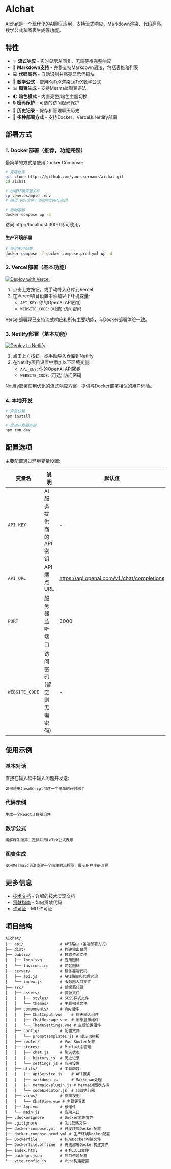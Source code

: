 # AIchat

AIchat是一个现代化的AI聊天应用，支持流式响应、Markdown渲染、代码高亮、数学公式和图表生成等功能。

## 特性

- ✨ **流式响应** - 实时显示AI回复，无需等待完整响应
- 📝 **Markdown支持** - 完整支持Markdown语法，包括表格和列表
- 💻 **代码高亮** - 自动识别并高亮显示代码块
- 🔢 **数学公式** - 使用KaTeX渲染LaTeX数学公式
- 📊 **图表生成** - 支持Mermaid图表语法
- 🌓 **暗色模式** - 内置亮色/暗色主题切换
- 🔒 **密码保护** - 可选的访问密码保护
- 🔄 **历史记录** - 保存和管理聊天历史
- 🚀 **多种部署方式** - 支持Docker、Vercel和Netlify部署

## 部署方式

### 1. Docker部署（推荐，功能完整）

最简单的方式是使用Docker Compose:

```bash
# 克隆仓库
git clone https://github.com/yourusername/aichat.git
cd aichat

# 创建环境变量文件
cp .env.example .env
# 编辑.env文件，添加你的API密钥

# 启动容器
docker-compose up -d
```

访问 http://localhost:3000 即可使用。

#### 生产环境部署

```bash
# 使用生产配置
docker-compose -f docker-compose.prod.yml up -d
```

### 2. Vercel部署（基本功能）

[![Deploy with Vercel](https://vercel.com/button)](https://vercel.com/new/clone?repository-url=https%3A%2F%2Fgithub.com%2Fyourusername%2Faichat)

1. 点击上方按钮，或手动导入仓库到Vercel
2. 在Vercel项目设置中添加以下环境变量:
   - `API_KEY`: 你的OpenAI API密钥
   - `WEBSITE_CODE`: (可选) 访问密码

Vercel部署现已支持流式响应和所有主要功能，与Docker部署体验一致。

### 3. Netlify部署（基本功能）

[![Deploy to Netlify](https://www.netlify.com/img/deploy/button.svg)](https://app.netlify.com/start/deploy?repository=https://github.com/yourusername/aichat)

1. 点击上方按钮，或手动导入仓库到Netlify
2. 在Netlify项目设置中添加以下环境变量:
   - `API_KEY`: 你的OpenAI API密钥
   - `WEBSITE_CODE`: (可选) 访问密码

Netlify部署使用优化的流式响应方案，提供与Docker部署相似的用户体验。

### 4. 本地开发

```bash
# 安装依赖
npm install

# 启动开发服务器
npm run dev
```

## 配置选项

主要配置通过环境变量设置:

| 变量名 | 说明 | 默认值 |
|--------|------|--------|
| `API_KEY` | AI服务提供商的API密钥 | - |
| `API_URL` | API端点URL | https://api.openai.com/v1/chat/completions |
| `PORT` | 服务器监听端口 | 3000 |
| `WEBSITE_CODE` | 访问密码 (留空则无需密码) | - |

## 使用示例

### 基本对话

直接在输入框中输入问题并发送:

```
如何使用JavaScript创建一个简单的计时器？
```

### 代码示例

```
生成一个React计数器组件
```

### 数学公式

```
请解释牛顿第二定律并用LaTeX公式表示
```

### 图表生成

```
使用Mermaid语法创建一个简单的流程图，展示用户注册流程
```

## 更多信息

- [技术文档](TECH_DOC.md) - 详细的技术实现文档
- [贡献指南](CONTRIBUTING.md) - 如何贡献代码
- [许可证](LICENSE) - MIT许可证

## 项目结构

```
AIchat/
├── api/                # API路由（备选部署方式）
├── dist/               # 构建输出目录
├── public/             # 静态资源文件
│   ├── logo.svg        # 应用图标
│   └── favicon.ico     # 网站图标
├── server/             # 服务器端代码
│   ├── api.js          # API路由和代理实现
│   └── index.js        # 服务器入口文件
├── src/                # 前端源代码
│   ├── assets/         # 资源文件
│   │   ├── styles/     # SCSS样式文件
│   │   └── themes/     # 主题相关文件
│   ├── components/     # Vue组件
│   │   ├── ChatInput.vue    # 聊天输入组件
│   │   ├── ChatMessage.vue  # 消息显示组件
│   │   └── ThemeSettings.vue # 主题设置组件
│   ├── config/         # 配置文件
│   │   └── promptTemplates.js # 提示词模板
│   ├── router/         # Vue Router配置
│   ├── stores/         # Pinia状态管理
│   │   ├── chat.js     # 聊天状态
│   │   ├── history.js  # 历史记录
│   │   └── settings.js # 应用设置
│   ├── utils/          # 工具函数
│   │   ├── apiService.js    # API服务
│   │   ├── markdown.js      # Markdown处理
│   │   ├── mermaid-plugin.js # Mermaid图表支持
│   │   └── codeExecutor.js  # 代码执行器
│   ├── views/          # 页面视图
│   │   └── ChatView.vue # 主聊天界面
│   ├── App.vue         # 根组件
│   └── main.js         # 应用入口
├── .dockerignore       # Docker忽略文件
├── .gitignore          # Git忽略文件
├── docker-compose.yml  # 开发环境Docker配置
├── docker-compose.prod.yml # 生产环境Docker配置
├── Dockerfile          # 标准Docker构建文件
├── Dockerfile.offline  # 离线部署Docker构建文件
├── index.html          # HTML入口文件
├── package.json        # 项目依赖配置
└── vite.config.js      # Vite构建配置
```

